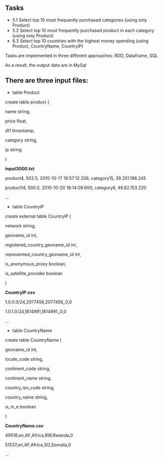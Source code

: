 
## Tasks

- 5.1 Select top 10 most frequently purchased categories (using only Product)
- 5.2 Select top 10 most frequently purchased product in each category (using only Product)
- 6.3 Select top 10 countries with the highest money spending (using Product, CountryName, CountryIP)


Tasks are implemented in three different approaches: RDD, Dataframe, SQL

As a result, the output data are in MySql


## There are three input files: 


- table Product

create table product {

  name string,
  
  price float,
  
  dt1 timestamp,
  
  category string,
  
  ip string
  
)

**input3000.txt**

product4, 502.5, 2010-10-17 19:57:12.336, category15, 39.251.196.245

product14, 500.0, 2010-10-20 18:14:09.600, category6, 46.62.153.220

...


- table CountryIP

create external table CountryIP (

  network string,
  
  geoname_id int,
  
  registered_country_geoname_id int,
  
  represented_country_geoname_id int,
  
  is_anonymous_proxy boolean,
  
  is_satellite_provider boolean
  
)

**CountryIP.csv**

1.0.0.0/24,2077456,2077456,,0,0

1.0.1.0/24,1814991,1814991,,0,0

...


- table CountryName

create table CountryName (

  geoname_id int,
  
  locale_code string,
  
  continent_code string,
  
  continent_name string,
  
  country_iso_code string,
  
  country_name string,
  
  is_in_e boolean
  
)

**CountryName.csv**

49518,en,AF,Africa,RW,Rwanda,0

51537,en,AF,Africa,SO,Somalia,0

...

